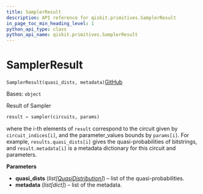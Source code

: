 ```yaml
---
title: SamplerResult
description: API reference for qiskit.primitives.SamplerResult
in_page_toc_min_heading_level: 1
python_api_type: class
python_api_name: qiskit.primitives.SamplerResult
---
```


# SamplerResult

<span id="qiskit.primitives.SamplerResult" />

`SamplerResult(quasi_dists, metadata)`[GitHub](https://github.com/qiskit/qiskit/tree/stable/0.20/qiskit/primitives/sampler_result.py "view source code")

Bases: `object`

Result of Sampler

```python
result = sampler(circuits, params)
```

where the i-th elements of `result` correspond to the circuit given by `circuit_indices[i]`, and the parameter\_values bounds by `params[i]`. For example, `results.quasi_dists[i]` gives the quasi-probabilities of bitstrings, and `result.metadata[i]` is a metadata dictionary for this circuit and parameters.

**Parameters**

*   **quasi\_dists** (*list\[*[*QuasiDistribution*](qiskit.result.QuasiDistribution "qiskit.result.QuasiDistribution")*]*) – list of the quasi-probabilities.
*   **metadata** (*list\[dict]*) – list of the metadata.


